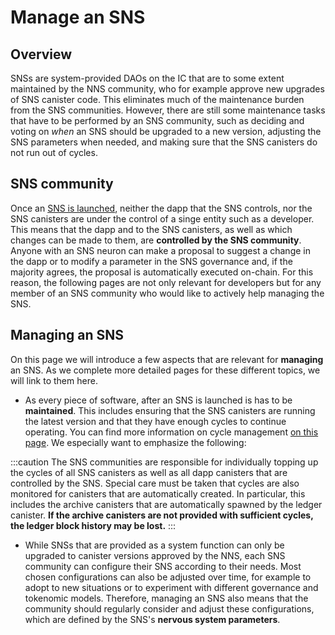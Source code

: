 # Manage an SNS

## Overview
SNSs are system-provided DAOs on the IC that are to some extent maintained by the
NNS community, who for example approve new upgrades of SNS canister code.
This eliminates much of the maintenance burden from the SNS communities.
However, there are still some maintenance tasks that have to be performed by an
SNS community, such as deciding and voting on _when_ an SNS should be upgraded
to a new version, adjusting the SNS parameters when needed, and making
sure that the SNS canisters do not run out of cycles.


## SNS community

Once an
[SNS is launched](../testing/testing-before-launch.md),
neither the dapp that the SNS controls, nor the SNS canisters
are under the control of a singe entity such as a developer.
This means that the dapp and to the SNS
canisters, as well as which changes can be made to them,
are **controlled by the SNS community**.
Anyone with an SNS neuron can make a proposal to suggest
a change in the dapp or to modify a parameter in the SNS
governance and, if the majority agrees, the proposal is
automatically executed on-chain.
For this reason, the following pages are not only relevant
for developers but for any member of an SNS community
who would like to actively help managing the SNS.

## Managing an SNS

On this page we will introduce a 
few aspects that are relevant for **managing** an SNS.
As we complete more detailed pages for these different 
topics, we will link to them here.

* As every piece of software, after an
SNS is launched is has to be **maintained**.
This includes ensuring that the SNS canisters are
running the latest version and that they have enough
cycles to continue operating.
You can find more information on<!--how SNS canisters can be  upgraded to new versions on this page (./upgradeSNS.md)
and about--> 
cycle management [on this page](./cycles-usage.md).
  We especially want to emphasize the following:

:::caution
The SNS communities are responsible for individually topping up the cycles of
all SNS canisters as well as all dapp canisters that are controlled by the SNS.
Special care must be taken that cycles are also monitored for canisters that
are automatically created. In particular, this includes the archive canisters
that are automatically spawned by the ledger canister.
**If the archive canisters are not provided with sufficient cycles, the ledger block
history may be lost.**
:::

* While 
SNSs that are provided as a system function 
can only be upgraded to canister versions approved by the 
NNS, each SNS community can configure their SNS according
to their needs.
Most chosen configurations can also be adjusted over time,
for example to adopt to new situations or to experiment with
different governance and tokenomic models.
Therefore, managing an SNS also means that the community
should regularly consider and adjust these configurations,
which are defined by the SNS's **nervous system parameters**.


<!--We describe on
this page(./nervous-system-parameters.md)
which parameters can be chosen and how they can be adjusted 
by proposal.-->

<!-- * Each SNS community might need to have different
kinds of proposals to ensure that the SNS DAO can
manage the
specific dapp and its operations effectively.
This page(./proposal-guide.md) provides some guidelines 
regarding
how proposals can be used and how an SNS community can define
their own kinds of proposals.-->
